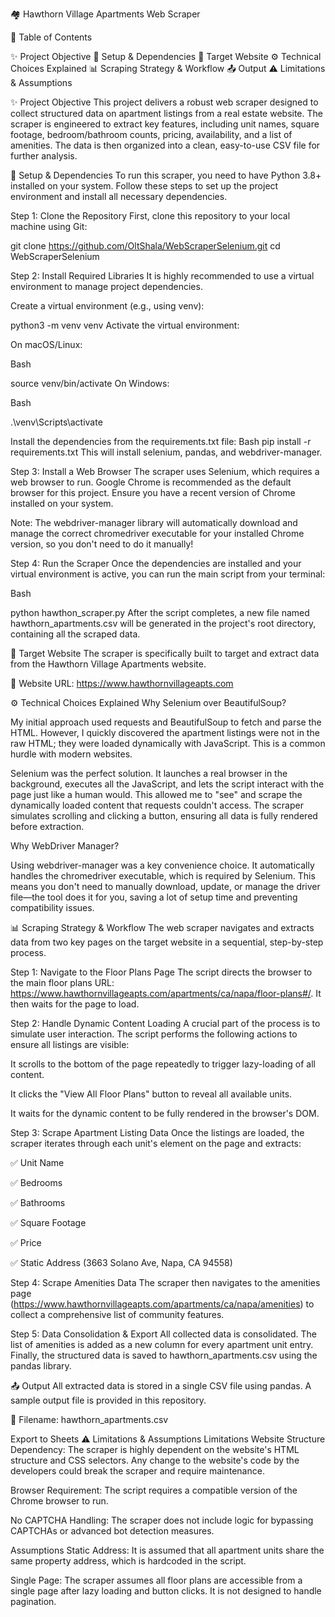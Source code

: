 🏘️ Hawthorn Village Apartments Web Scraper

📖 Table of Contents

✨ Project Objective
🚀 Setup & Dependencies
🎯 Target Website
⚙️ Technical Choices Explained
📊 Scraping Strategy & Workflow
📤 Output
⚠️ Limitations & Assumptions



✨ Project Objective
This project delivers a robust web scraper designed to collect structured data on apartment listings from a real estate website. The scraper is engineered to extract key features, including unit names, square footage, bedroom/bathroom counts, pricing, availability, and a list of amenities. The data is then organized into a clean, easy-to-use CSV file for further analysis.

🚀 Setup & Dependencies
To run this scraper, you need to have Python 3.8+ installed on your system. Follow these steps to set up the project environment and install all necessary dependencies.

Step 1: Clone the Repository
First, clone this repository to your local machine using Git:



git clone https://github.com/OltShala/WebScraperSelenium.git
cd WebScraperSelenium


Step 2: Install Required Libraries
It is highly recommended to use a virtual environment to manage project dependencies.

Create a virtual environment (e.g., using venv):



python3 -m venv venv
Activate the virtual environment:

On macOS/Linux:

Bash

source venv/bin/activate
On Windows:

Bash

.\venv\Scripts\activate

Install the dependencies from the requirements.txt file:
Bash
pip install -r requirements.txt
This will install selenium, pandas, and webdriver-manager.

Step 3: Install a Web Browser
The scraper uses Selenium, which requires a web browser to run. Google Chrome is recommended as the default browser for this project. Ensure you have a recent version of Chrome installed on your system.

Note: The webdriver-manager library will automatically download and manage the correct chromedriver executable for your installed Chrome version, so you don't need to do it manually!

Step 4: Run the Scraper
Once the dependencies are installed and your virtual environment is active, you can run the main script from your terminal:

Bash

python hawthon_scraper.py
After the script completes, a new file named hawthorn_apartments.csv will be generated in the project's root directory, containing all the scraped data.

🎯 Target Website
The scraper is specifically built to target and extract data from the Hawthorn Village Apartments website.

🔗 Website URL: https://www.hawthornvillageapts.com

⚙️ Technical Choices Explained
Why Selenium over BeautifulSoup?

My initial approach used requests and BeautifulSoup to fetch and parse the HTML. However, I quickly discovered the apartment listings were not in the raw HTML; they were loaded dynamically with JavaScript. This is a common hurdle with modern websites.

Selenium was the perfect solution. It launches a real browser in the background, executes all the JavaScript, and lets the script interact with the page just like a human would. This allowed me to "see" and scrape the dynamically loaded content that requests couldn't access. The scraper simulates scrolling and clicking a button, ensuring all data is fully rendered before extraction.

Why WebDriver Manager?

Using webdriver-manager was a key convenience choice. It automatically handles the chromedriver executable, which is required by Selenium. This means you don't need to manually download, update, or manage the driver file—the tool does it for you, saving a lot of setup time and preventing compatibility issues.

📊 Scraping Strategy & Workflow
The web scraper navigates and extracts data from two key pages on the target website in a sequential, step-by-step process.

Step 1: Navigate to the Floor Plans Page
The script directs the browser to the main floor plans URL: https://www.hawthornvillageapts.com/apartments/ca/napa/floor-plans#/. It then waits for the page to load.

Step 2: Handle Dynamic Content Loading
A crucial part of the process is to simulate user interaction. The script performs the following actions to ensure all listings are visible:

It scrolls to the bottom of the page repeatedly to trigger lazy-loading of all content.

It clicks the "View All Floor Plans" button to reveal all available units.

It waits for the dynamic content to be fully rendered in the browser's DOM.

Step 3: Scrape Apartment Listing Data
Once the listings are loaded, the scraper iterates through each unit's element on the page and extracts:

✅ Unit Name

✅ Bedrooms

✅ Bathrooms

✅ Square Footage

✅ Price

✅ Static Address (3663 Solano Ave, Napa, CA 94558)

Step 4: Scrape Amenities Data
The scraper then navigates to the amenities page (https://www.hawthornvillageapts.com/apartments/ca/napa/amenities) to collect a comprehensive list of community features.

Step 5: Data Consolidation & Export
All collected data is consolidated. The list of amenities is added as a new column for every apartment unit entry. Finally, the structured data is saved to hawthorn_apartments.csv using the pandas library.

📤 Output
All extracted data is stored in a single CSV file using pandas. A sample output file is provided in this repository.

📁 Filename: hawthorn_apartments.csv

Export to Sheets
⚠️ Limitations & Assumptions
Limitations
Website Structure Dependency: The scraper is highly dependent on the website's HTML structure and CSS selectors. Any change to the website's code by the developers could break the scraper and require maintenance.

Browser Requirement: The script requires a compatible version of the Chrome browser to run.

No CAPTCHA Handling: The scraper does not include logic for bypassing CAPTCHAs or advanced bot detection measures.

Assumptions
Static Address: It is assumed that all apartment units share the same property address, which is hardcoded in the script.

Single Page: The scraper assumes all floor plans are accessible from a single page after lazy loading and button clicks. It is not designed to handle pagination.
